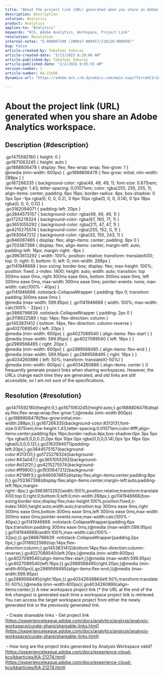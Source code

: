 ```yaml
---
title: "About the project link (URL) generated when you share an Adobe Analytics workspace."
description: Description
solution: Analytics
product: Analytics
applies-to: "Analytics"
keywords: "KCS, Adobe Analytics, Workspace, Project Link"
resolution: Resolution
internal-notes: "E-000867190 (200817-000457/210120-000509)"
bug: False
article-created-by: Takafumi Sakurai
article-created-date: "3/13/2023 8:29:06 AM"
article-published-by: Takafumi Sakurai
article-published-date: "2/2/2024 8:05:55 AM"
version-number: 1
article-number: KA-21698
dynamics-url: "https://adobe-ent.crm.dynamics.com/main.aspx?forceUCI=1&pagetype=entityrecord&etn=knowledgearticle&id=206da01a-79c1-ed11-83ff-6045bd006268"

---
```

# About the project link (URL) generated when you share an Adobe Analytics workspace.

## Description {#description}

.go1475592160 { height: 0 }<br>.go1671063245 { height: auto }<br>.go1888806478 { display: flex; flex-wrap: wrap; flex-grow: 1 }<br>@media (min-width: 600px) { .go1888806478 { flex-grow: initial; min-width: 288px } }<br>.go167266335 { background-color: rgba(49, 49, 49, 1); font-size: 0.875rem; line-height: 1.43; letter-spacing: 0.01071em; color: rgba(255, 255, 255, 1); align-items: center; padding: 6px 16px; border-radius: 4px; box-shadow: 0 3px 5px -1px rgba(0, 0, 0, 0.2), 0 6px 10px rgba(0, 0, 0, 0.14), 0 1px 18px rgba(0, 0, 0, 0.12) }<br>.go3162094071 { padding-left: 20px }<br>.go3844575157 { background-color: rgba(49, 49, 49, 1) }<br>.go1725278324 { background-color: rgba(67, 160, 71, 1) }<br>.go3651055292 { background-color: rgba(211, 47, 47, 1) }<br>.go4215275574 { background-color: rgba(255, 152, 0, 1) }<br>.go1930647212 { background-color: rgba(33, 150, 243, 1) }<br>.go946087465 { display: flex; align-items: center; padding: 8px 0 }<br>.go703367398 { display: flex; align-items: center; margin-left: auto; padding-left: 16px; margin-right: -8px }<br>.go3963613292 { width: 100%; position: relative; transform: translateX(0); top: 0; right: 0; bottom: 0; left: 0; min-width: 288px }<br>.go1141946668 { box-sizing: border-box; display: flex; max-height: 100%; position: fixed; z-index: 1400; height: auto; width: auto; transition: top 300ms ease 0ms, right 300ms ease 0ms, bottom 300ms ease 0ms, left 300ms ease 0ms, max-width 300ms ease 0ms; pointer-events: none; max-width: calc(100% - 40px) }<br>.go1141946668 .notistack-CollapseWrapper { padding: 6px 0; transition: padding 300ms ease 0ms }<br>@media (max-width: 599.95px) { .go1141946668 { width: 100%; max-width: calc(100% - 32px) } }<br>.go3868796639 .notistack-CollapseWrapper { padding: 2px 0 }<br>.go3118922589 { top: 14px; flex-direction: column }<br>.go1453831412 { bottom: 14px; flex-direction: column-reverse }<br>.go4027089540 { left: 20px }<br>@media (min-width: 600px) { .go4027089540 { align-items: flex-start } }<br>@media (max-width: 599.95px) { .go4027089540 { left: 16px } }<br>.go2989568495 { right: 20px }<br>@media (min-width: 600px) { .go2989568495 { align-items: flex-end } }<br>@media (max-width: 599.95px) { .go2989568495 { right: 16px } }<br>.go4034260886 { left: 50%; transform: translateX(-50%) }<br>@media (min-width: 600px) { .go4034260886 { align-items: center } }I frequently generate project links when sharing workspaces. However, the URLs change each time they are generated, and old links are still accessible, so I am not sure of the specifications.

## Resolution {#resolution}

.go1475592160{height:0;}.go1671063245{height:auto;}.go1888806478{display:flex;flex-wrap:wrap;flex-grow:1;}@media (min-width:600px){.go1888806478{flex-grow:initial;min-width:288px;}}.go167266335{background-color:#313131;font-size:0.875rem;line-height:1.43;letter-spacing:0.01071em;color:#fff;align-items:center;padding:6px 16px;border-radius:4px;box-shadow:0px 3px 5px -1px rgba(0,0,0,0.2),0px 6px 10px 0px rgba(0,0,0,0.14),0px 1px 18px 0px rgba(0,0,0,0.12);}.go3162094071{padding-left:20px;}.go3844575157{background-color:#313131;}.go1725278324{background-color:#43a047;}.go3651055292{background-color:#d32f2f;}.go4215275574{background-color:#ff9800;}.go1930647212{background-color:#2196f3;}.go946087465{display:flex;align-items:center;padding:8px 0;}.go703367398{display:flex;align-items:center;margin-left:auto;padding-left:16px;margin-right:-8px;}.go3963613292{width:100%;position:relative;transform:translateX(0);top:0;right:0;bottom:0;left:0;min-width:288px;}.go1141946668{box-sizing:border-box;display:flex;max-height:100%;position:fixed;z-index:1400;height:auto;width:auto;transition:top 300ms ease 0ms,right 300ms ease 0ms,bottom 300ms ease 0ms,left 300ms ease 0ms,max-width 300ms ease 0ms;pointer-events:none;max-width:calc(100% - 40px);}.go1141946668 .notistack-CollapseWrapper{padding:6px 0px;transition:padding 300ms ease 0ms;}@media (max-width:599.95px){.go1141946668{width:100%;max-width:calc(100% - 32px);}}.go3868796639 .notistack-CollapseWrapper{padding:2px 0px;}.go3118922589{top:14px;flex-direction:column;}.go1453831412{bottom:14px;flex-direction:column-reverse;}.go4027089540{left:20px;}@media (min-width:600px){.go4027089540{align-items:flex-start;}}@media (max-width:599.95px){.go4027089540{left:16px;}}.go2989568495{right:20px;}@media (min-width:600px){.go2989568495{align-items:flex-end;}}@media (max-width:599.95px){.go2989568495{right:16px;}}.go4034260886{left:50%;transform:translateX(-50%);}@media (min-width:600px){.go4034260886{align-items:center;}}
A new workspace project link (\* the URL at the end of the link changes) is generated each time a workspace project link is retrieved. You can access the target workspace project from either the newly generated link or the previously generated link.

・Create shareable links - Get project link
[https://experienceleague.adobe.com/docs/analytics/analyze/analysis-workspace/curate-share/shareable-links.html](https://experienceleague.adobe.com/docs/analytics/analyze/analysis-workspace/curate-share/shareable-links.html)

・How long are the project links generated by Analysis Workspace valid?
[https://experienceleague.adobe.com/docs/experience-cloud-kcs/kbarticles/KA-21274.html](https://experienceleague.adobe.com/docs/experience-cloud-kcs/kbarticles/KA-21274.html)
